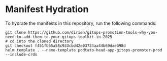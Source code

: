 # Manifest Hydration

To hydrate the manifests in this repository, run the following commands:

```shell
git clone https://github.com/dirien/gitops-promotion-tools-why-you-need-to-add-them-to-your-gitops-toolkit-in-2025
# cd into the cloned directory
git checkout f451fb65a58c933cbd42e03734aa44b69dae098d
helm template . --name-template podtato-head-app-gitops-promoter-prod --include-crds
```
